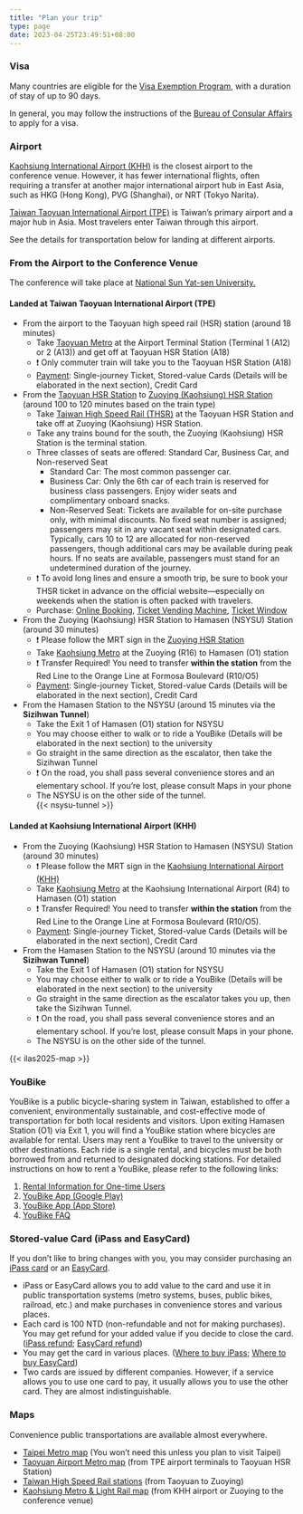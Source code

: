 ```yaml
---
title: "Plan your trip"
type: page
date: 2023-04-25T23:49:51+08:00
---
```

### Visa

Many countries are eligible for the [Visa Exemption Program](https://www.boca.gov.tw/cp-149-4486-7785a-2.html), with a duration of stay of up to 90 days.

In general, you may follow the instructions of the [Bureau of Consular Affairs](https://www.boca.gov.tw/np-137-2.html) to apply for a visa.

### Airport

[Kaohsiung International Airport (KHH)](https://www.kia.gov.tw/english/) is the closest airport to the conference venue. However, it has fewer international flights, often requiring a transfer at another major international airport hub in East Asia, such as HKG (Hong Kong), PVG (Shanghai), or NRT (Tokyo Narita).

[Taiwan Taoyuan International Airport (TPE)](https://www.taoyuan-airport.com/?lang=en) is Taiwan’s primary airport and a major hub in Asia. Most travelers enter Taiwan through this airport.

See the details for transportation below for landing at different airports.

### From the Airport to the Conference Venue

The conference will take place at [National Sun Yat-sen University.](https://www.nsysu.edu.tw/?Lang=en)

#### Landed at Taiwan Taoyuan International Airport (TPE)

* From the airport to the Taoyuan high speed rail (HSR) station (around 18 minutes)  
  * Take [Taoyuan Metro](https://www.tymetro.com.tw/tymetro-new/en/_pages/travel-guide/index.php) at the Airport Terminal Station (Terminal 1 (A12) or 2 (A13)) and get off at Taoyuan HSR Station (A18)  
  * &#10071; Only commuter train will take you to the Taoyuan HSR Station (A18)   
  * [Payment](https://www.tymetro.com.tw/tymetro-new/en/_pages/travel-guide/ticket.php): Single-journey Ticket, Stored-value Cards (Details will be elaborated in the next section), Credit Card   
* From the [Taoyuan HSR Station](https://en.thsrc.com.tw/ArticleContent/ad3798f7-cf0b-4728-9a5e-9196931d6f48) to [Zuoying (Kaohsiung) HSR Station](https://en.thsrc.com.tw/ArticleContent/ecdd8e68-3d12-4f0f-8385-f4891e513494) (around 100 to 120 minutes based on the train type)  
  * Take [Taiwan High Speed Rail (THSR)](https://en.thsrc.com.tw) at the Taoyuan HSR Station and take off at Zuoying (Kaohsiung) HSR Station.   
  * Take any trains bound for the south, the Zuoying (Kaohsiung) HSR Station is the terminal station.  
  * Three classes of seats are offered: Standard Car, Business Car, and Non-reserved Seat  
    * Standard Car: The most common passenger car.  
    * Business Car: Only the 6th car of each train is reserved for business class passengers. Enjoy wider seats and complimentary onboard snacks.  
    * Non-Reserved Seat: Tickets are available for on-site purchase only, with minimal discounts. No fixed seat number is assigned; passengers may sit in any vacant seat within designated cars. Typically, cars 10 to 12 are allocated for non-reserved passengers, though additional cars may be available during peak hours. If no seats are available, passengers must stand for an undetermined duration of the journey.  
  * &#10071; To avoid long lines and ensure a smooth trip, be sure to book your THSR ticket in advance on the official website—especially on weekends when the station is often packed with travelers. 
  * Purchase: [Online Booking](https://en.thsrc.com.tw/ArticleContent/906de59a-8ea0-425a-8055-ca3afded9a3e#), [Ticket Vending Machine](https://en.thsrc.com.tw/ArticleContent/80b78cc8-1d34-43b1-8b74-67fa01e70086), [Ticket Window](https://en.thsrc.com.tw/ArticleContent/0d36ca99-aacd-4dc4-b94e-b5accb8965a0)  
* From the  Zuoying (Kaohsiung) HSR Station to Hamasen (NSYSU) Station (around 30 minutes)  
  * &#10071; Please follow the MRT sign in the [Zuoying HSR Station](https://en.thsrc.com.tw/ArticleContent/ecdd8e68-3d12-4f0f-8385-f4891e513494)  
  * Take [Kaohsiung Metro](https://www.krtc.com.tw/eng/Guide/guide_map) at the Zuoying (R16) to Hamasen (O1) station   
  * &#10071; Transfer Required\! You need to transfer **within the station** from the Red Line to the Orange Line at Formosa Boulevard (R10/O5)  
  * [Payment](https://www.krtc.com.tw/eng/Ticket/ticket_list?id=6991b7b988e8461194b57a12c7269697): Single-journey Ticket, Stored-value Cards (Details will be elaborated in the next section), Credit Card   
* From the Hamasen Station to the NSYSU (around 15 minutes via the **Sizihwan Tunnel**)  
  * Take the Exit 1 of Hamasen (O1) station for NSYSU  
  * You may choose either to walk or to ride a YouBike (Details will be elaborated in the next section) to the university
  * Go straight in the same direction as the escalator, then take the Sizihwan Tunnel  
  * &#10071; On the road, you shall pass several convenience stores and an elementary school. If you’re lost, please consult Maps in your phone  
  * The NSYSU is on the other side of the tunnel.  
{{< nsysu-tunnel >}}

#### Landed at Kaohsiung International Airport (KHH)  

* From the  Zuoying (Kaohsiung) HSR Station to Hamasen (NSYSU) Station (around 30 minutes)  
  * &#10071; Please follow the MRT sign in the [Kaohsiung International Airport (KHH)](https://www.kia.gov.tw/English/)   
  * Take [Kaohsiung Metro](https://www.krtc.com.tw/eng/Guide/guide_map) at the Kaohsiung International Airport (R4) to Hamasen (O1) station   
  * &#10071; Transfer Required\! You need to transfer **within the station** from the Red Line to the Orange Line at Formosa Boulevard (R10/O5).  
  * [Payment](https://www.krtc.com.tw/eng/Ticket/ticket_list?id=6991b7b988e8461194b57a12c7269697): Single-journey Ticket, Stored-value Cards (Details will be elaborated in the next section), Credit Card   
* From the  Hamasen  Station to the NSYSU (around 10 minutes via the **Sizihwan Tunnel**)  
  * Take the Exit 1 of Hamasen (O1) station for NSYSU  
  * You may choose either to walk or to ride a YouBike (Details will be elaborated in the next section) to the university
  * Go straight in the same direction as the escalator takes you up, then take the Sizihwan Tunnel.  
  * &#10071; On the road, you shall pass several convenience stores and an elementary school. If you’re lost, please consult Maps in your phone.  
  * The NSYSU is on the other side of the tunnel.

{{< ilas2025-map >}}
### YouBike
YouBike is a public bicycle-sharing system in Taiwan, established to offer a convenient, environmentally sustainable, and cost-effective mode of transportation for both local residents and visitors. Upon exiting Hamasen Station (O1) via Exit 1, you will find a YouBike station where bicycles are available for rental. Users may rent a YouBike to travel to the university or other destinations. Each ride is a single rental, and bicycles must be both borrowed from and returned to designated docking stations.
For detailed instructions on how to rent a YouBike, please refer to the following links:
1. [Rental Information for One-time Users](https://en.youbike.com.tw/region/main/rent-way/single/)
2. [YouBike App (Google Play)](https://play.google.com/store/apps/details?id=tw.com.youbike.plus&hl=zh_TW&gl=US)
3. [YouBike App (App Store)](https://apps.apple.com/tw/app/youbike%E5%BE%AE%E7%AC%91%E5%96%AE%E8%BB%8A-%E5%AE%98%E6%96%B9%E7%89%88/id1483423095?l=en-GB)
4. [YouBike FAQ](https://en.youbike.com.tw/region/kcg/faq/)


### Stored-value Card (iPass and EasyCard)

If you don’t like to bring changes with you, you may consider purchasing an [iPass card](https://www.i-pass.com.tw/en) or an [EasyCard](https://www.easycard.com.tw/en/).

* iPass or EasyCard allows you to add value to the card and use it in public transportation systems (metro systems, buses, public bikes, railroad, etc.) and make purchases in convenience stores and various places.  
* Each card is 100 NTD (non-refundable and not for making purchases). You may get refund for your added value if you decide to close the card. ([iPass refund](https://www.i-pass.com.tw/en/Page/Refund); [EasyCard refund](https://www.easycard.com.tw/en/service))  
* You may get the card in various places. ([Where to buy iPass](https://www.i-pass.com.tw/en/Page/StandardAdult); [Where to buy EasyCard](https://www.easycard.com.tw/en/easycard?cls=1521769569&id=1521769904))  
* Two cards are issued by different companies. However, if a service allows you to use one card to pay, it usually allows you to use the other card. They are almost indistinguishable.

### Maps

Convenience public transportations are available almost everywhere.

* [Taipei Metro map](https://english.metro.taipei/cp.aspx?n=1BE0AF76C79F9A38) (You won’t need this unless you plan to visit Taipei)  
* [Taoyuan Airport Metro map](https://www.tymetro.com.tw/tymetro-new/en/_pages/travel-guide/road.html) (from TPE airport terminals to Taoyuan HSR Station)  
* [Taiwan High Speed Rail stations](https://en.thsrc.com.tw/ArticleContent/ad3798f7-cf0b-4728-9a5e-9196931d6f48) (from Taoyuan to Zuoying)  
* [Kaohsiung Metro & Light Rail map](https://www.krtc.com.tw/eng/KLRT/guide_map) (from KHH airport or Zuoying to the conference venue)